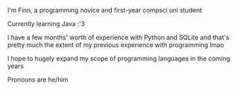 I'm Finn, a programming novice and first-year compsci uni student

Currently learning Java :'3

I have a few months' worth of experience with Python and SQLite and that's pretty much the extent of my previous experience with programming lmao

I hope to hugely expand my scope of programming languages in the coming years

Pronouns are he/him
